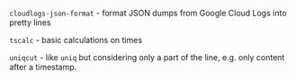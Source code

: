 `cloudlogs-json-format` - format JSON dumps from Google Cloud Logs into pretty lines

`tscalc` - basic calculations on times

`uniqcut` -  like `uniq` but considering only a part of the line, e.g. only content after a timestamp.

